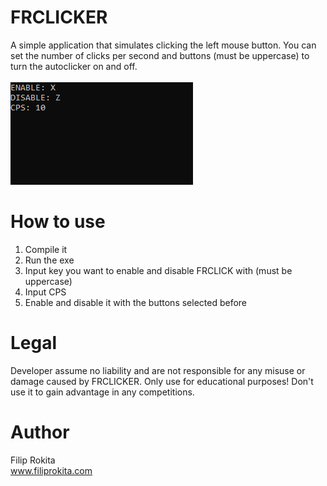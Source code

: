 # FRCLICKER
A simple application that simulates clicking the left mouse button. You can set the number of clicks per second and buttons (must be uppercase) to turn the autoclicker on and off.<br/>
<br/>
<img src="FRCLICKER.png">

# How to use
1. Compile it
2. Run the exe
3. Input key you want to enable and disable FRCLICK with (must be uppercase)
5. Input CPS
6. Enable and disable it with the buttons selected before

# Legal
Developer assume no liability and are not responsible for any misuse or damage caused by FRCLICKER. Only use for educational purposes! Don't use it to gain advantage in any competitions.

# Author
Filip Rokita<br/>
www.filiprokita.com